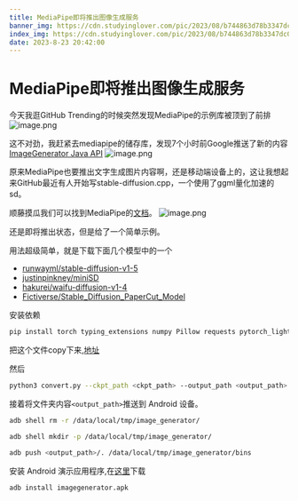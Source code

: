 ```yaml
---
title: MediaPipe即将推出图像生成服务
banner_img: https://cdn.studyinglover.com/pic/2023/08/b744863d78b3347dc0cfb23c7a0cd29d.png
index_img: https://cdn.studyinglover.com/pic/2023/08/b744863d78b3347dc0cfb23c7a0cd29d.png
date: 2023-8-23 20:42:00
---
```

# MediaPipe即将推出图像生成服务
今天我逛GitHub Trending的时候突然发现MediaPipe的示例库被顶到了前排
![image.png](https://cdn.studyinglover.com/pic/2023/08/0bc3379fab3273262e8b6f14799b629a.png)

这不对劲，我赶紧去mediapipe的储存库，发现7个小时前Google推送了新的内容  [ImageGenerator Java API](https://github.com/google/mediapipe/commit/2ebdb01d4326c934e0628e7ff45cadda6575d23f) 
![image.png](https://cdn.studyinglover.com/pic/2023/08/b744863d78b3347dc0cfb23c7a0cd29d.png)

原来MediaPipe也要推出文字生成图片内容啊，还是移动端设备上的，这让我想起来GitHub最近有人开始写stable-diffusion.cpp，一个使用了ggml量化加速的sd。

顺藤摸瓜我们可以找到MediaPipe的[文档](https://developers.google.com/mediapipe/solutions/vision/image_generator)。
![image.png](https://cdn.studyinglover.com/pic/2023/08/6c50982c58e1d65562e230b0bb601d15.png)

还是即将推出状态，但是给了一个简单示例。

用法超级简单，就是下载下面几个模型中的一个
- [runwayml/stable-diffusion-v1-5](https://huggingface.co/runwayml/stable-diffusion-v1-5/blob/main/v1-5-pruned-emaonly.ckpt)
- [justinpinkney/miniSD](https://huggingface.co/justinpinkney/miniSD/blob/main/miniSD.ckpt)
- [hakurei/waifu-diffusion-v1-4](https://huggingface.co/hakurei/waifu-diffusion-v1-4/blob/main/models/wd-1-3-penultimate-ucg-cont.ckpt)
- [Fictiverse/Stable_Diffusion_PaperCut_Model](https://huggingface.co/Fictiverse/Stable_Diffusion_PaperCut_Model/blob/main/PaperCut_v1.ckpt)

安装依赖
```bash
pip install torch typing_extensions numpy Pillow requests pytorch_lightning absl-py
```
把这个文件copy下来,[地址](https://github.com/googlesamples/mediapipe/blob/main/tools/image_generator_converter/convert.py)

然后
```bash
python3 convert.py --ckpt_path <ckpt_path> --output_path <output_path>
```

接着将文件夹内容`<output_path>`推送到 Android 设备。
```bash
adb shell rm -r /data/local/tmp/image_generator/ 

adb shell mkdir -p /data/local/tmp/image_generator/

adb push <output_path>/. /data/local/tmp/image_generator/bins
```
安装 Android 演示应用程序,在[这里](https://storage.googleapis.com/mediapipe-tasks/image_generator/imagegenerator.apk)下载
```bash
adb install imagegenerator.apk
```
